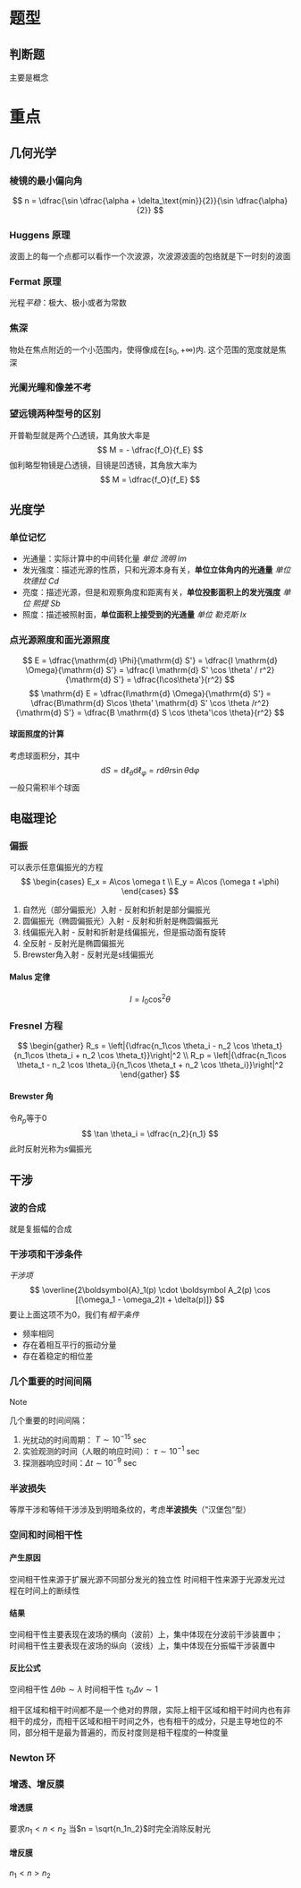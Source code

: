 # 题型
## 判断题
主要是概念
# 重点
## 几何光学
### 棱镜的最小偏向角
$$
n = \dfrac{\sin \dfrac{\alpha + \delta_\text{min}}{2}}{\sin \dfrac{\alpha}{2}}
$$
### Huggens 原理
波面上的每一个点都可以看作一个次波源，次波源波面的包络就是下一时刻的波面
### Fermat 原理
光程*平稳*：极大、极小或者为常数
### 焦深
物处在焦点附近的一个小范围内，使得像成在$[s_0, +\infty)$内. 这个范围的宽度就是焦深
### 光阑光瞳和像差**不考**
### 望远镜两种型号的区别
开普勒型就是两个凸透镜，其角放大率是
$$
M = - \dfrac{f_O}{f_E}
$$
伽利略型物镜是凸透镜，目镜是凹透镜，其角放大率为
$$
M = \dfrac{f_O}{f_E}
$$
## 光度学
### 单位记忆
- 光通量：实际计算中的中间转化量 *单位 流明 $\mathrm{lm}$*
- 发光强度：描述光源的性质，只和光源本身有关，**单位立体角内的光通量** *单位 坎德拉 $\mathrm{Cd}$*
- 亮度：描述光源，但是和观察角度和距离有关，**单位投影面积上的发光强度** *单位 熙提 $\mathrm{Sb}$*
- 照度：描述被照射面，**单位面积上接受到的光通量** *单位 勒克斯 $\mathrm{lx}$*
### 点光源照度和面光源照度
$$
E = \dfrac{\mathrm{d} \Phi}{\mathrm{d} S'} = \dfrac{I \mathrm{d} \Omega}{\mathrm{d} S'} = \dfrac{I \mathrm{d} S' \cos \theta' / r^2}{\mathrm{d} S'} = \dfrac{I\cos\theta'}{r^2}
$$
$$
\mathrm{d} E = \dfrac{I\mathrm{d} \Omega}{\mathrm{d} S'} = \dfrac{B\mathrm{d} S\cos \theta' \mathrm{d} S' \cos \theta /r^2}{\mathrm{d} S'} = \dfrac{B \mathrm{d} S \cos \theta'\cos \theta}{r^2}
$$
#### 球面照度的计算
考虑球面积分，其中
$$
\mathrm{d} S = \mathrm{d} \ell_{\theta} \mathrm{d} \ell_{\varphi} = r \mathrm{d} \theta r\sin \theta \mathrm{d} \varphi
$$
一般只需积半个球面
## 电磁理论
### 偏振
可以表示任意偏振光的方程
$$
\begin{cases}
E_x = A\cos \omega t \\ E_y = A\cos (\omega t +\phi)
\end{cases}
$$
1. 自然光（部分偏振光）入射 - 反射和折射是部分偏振光
2. 圆偏振光（椭圆偏振光）入射 - 反射和折射是椭圆偏振光
3. 线偏振光入射 - 反射和折射是线偏振光，但是振动面有旋转
4. 全反射 - 反射光是椭圆偏振光
5. Brewster角入射 - 反射光是s线偏振光

#### Malus 定律
$$
I = I_0 \cos^2 \theta
$$
### Fresnel 方程
$$
\begin{gather}
R_s = \left|{\dfrac{n_1\cos \theta_i - n_2 \cos \theta_t}{n_1\cos \theta_i + n_2 \cos \theta_t}}\right|^2 \\
R_p = \left|{\dfrac{n_1\cos \theta_t - n_2 \cos \theta_i}{n_1\cos \theta_t + n_2 \cos \theta_i}}\right|^2
\end{gather}
$$
#### Brewster 角
令$R_p$等于$0$
$$
\tan \theta_i = \dfrac{n_2}{n_1}
$$
此时反射光称为$s$偏振光
## 干涉
### 波的合成
就是复振幅的合成
### 干涉项和干涉条件
*干涉项*
$$
\overline{2\boldsymbol{A}_1(p) \cdot \boldsymbol A_2(p) \cos [(\omega_1 - \omega_2)t + \delta(p)]}
$$
要让上面这项不为$0$，我们有*相干条件*
- 频率相同
- 存在着相互平行的振动分量
- 存在着稳定的相位差
### 几个重要的时间间隔
> [!note]
>几个重要的时间间隔：
> 1. 光扰动的时间周期： $T \sim 10^{-15}$ sec 
> 2. 实验观测的时间（人眼的响应时间）： $τ \sim 10^{-1}$ sec 
> 3. 探测器响应时间：$\Delta t \sim 10^{-9}$ sec
### 半波损失
等厚干涉和等倾干涉涉及到明暗条纹的，考虑**半波损失**（“汉堡包”型）
### 空间和时间相干性
#### 产生原因
空间相干性来源于扩展光源不同部分发光的独立性
时间相干性来源于光源发光过程在时间上的断续性
#### 结果
空间相干性主要表现在波场的横向（波前）上，集中体现在分波前干涉装置中；
时间相干性主要表现在波场的纵向（波线）上，集中体现在分振幅干涉装置中

#### 反比公式
空间相干性 $\Delta \theta b \sim \lambda$
时间相干性 $\tau_0 \Delta \nu \sim 1$

相干区域和相干时间都不是一个绝对的界限，实际上相干区域和相干时间内也有非相干的成分，而相干区域和相干时间之外，也有相干的成分，只是主导地位的不同，部分相干是最为普遍的，而反衬度则是相干程度的一种度量

### Newton 环
### 增透、增反膜
#### 增透膜
要求$n_1 < n < n_2$
当$n = \sqrt{n_1n_2}$时完全消除反射光
#### 增反膜
$n_1 < n > n_2$

